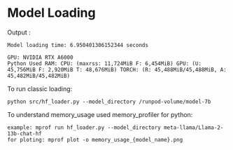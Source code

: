 # Model Loading

Output : 

```
Model loading time: 6.950401306152344 seconds

GPU: NVIDIA RTX A6000
Python Used RAM: CPU: (maxrss: 11,724MiB F: 6,454MiB) GPU: (U: 45,756MiB F: 2,920MiB T: 48,676MiB) TORCH: (R: 45,488MiB/45,488MiB, A: 45,482MiB/45,482MiB)

```

To run classic loading:

```
python src/hf_loader.py --model_directory /runpod-volume/model-7b 
```

To understand memory_usage used memory_profiler for python: 
```
example: mprof run hf_loader.py --model_directory meta-llama/Llama-2-13b-chat-hf
for ploting: mprof plot -o memory_usage_{model_name}.png
```